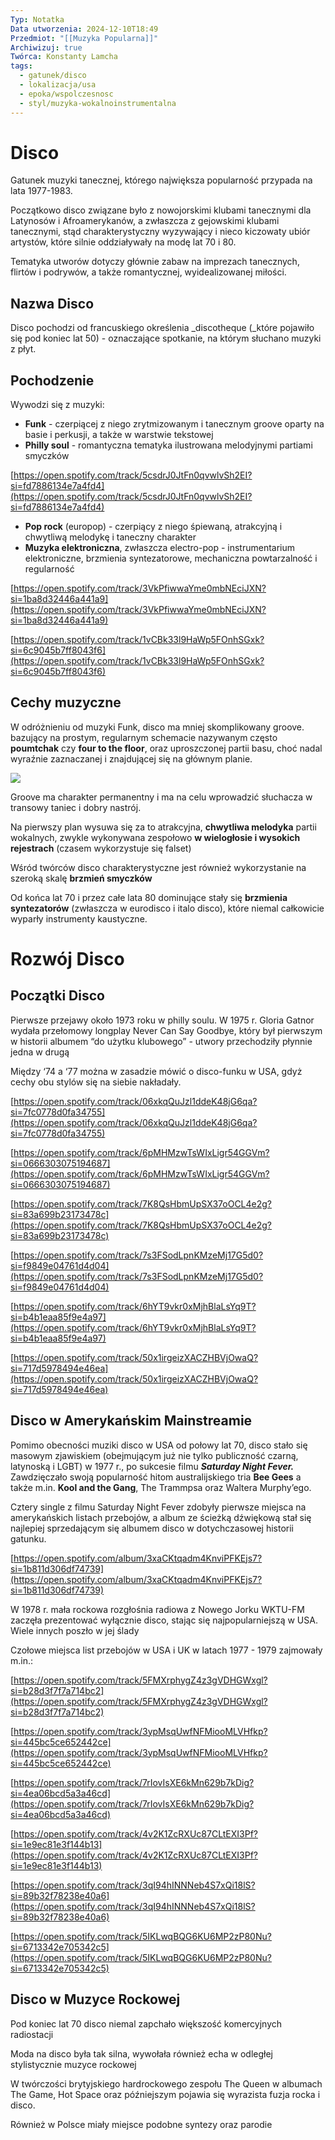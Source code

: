 ```yaml
---
Typ: Notatka
Data utworzenia: 2024-12-10T18:49
Przedmiot: "[[Muzyka Popularna]]"
Archiwizuj: true
Twórca: Konstanty Lamcha
tags:
  - gatunek/disco
  - lokalizacja/usa
  - epoka/wspolczesnosc
  - styl/muzyka-wokalnoinstrumentalna
---
```

# Disco

Gatunek muzyki tanecznej, którego największa popularność przypada na lata 1977-1983.

Początkowo disco związane było z nowojorskimi klubami tanecznymi dla Latynosów i Afroamerykanów, a zwłaszcza z gejowskimi klubami tanecznymi, stąd charakterystyczny wyzywający i nieco kiczowaty ubiór artystów, które silnie oddziaływały na modę lat 70 i 80.

Tematyka utworów dotyczy głównie zabaw na imprezach tanecznych, flirtów i podrywów, a także romantycznej, wyidealizowanej miłości.

## Nazwa Disco

Disco pochodzi od francuskiego określenia _discotheque (_które pojawiło się pod koniec lat 50) - oznaczające spotkanie, na którym słuchano muzyki z płyt.

## Pochodzenie

Wywodzi się z muzyki:

- **Funk** - czerpiącej z niego zrytmizowanym i tanecznym groove oparty na basie i perkusji, a także w warstwie tekstowej
- **Philly soul** - romantyczna tematyka ilustrowana melodyjnymi partiami smyczków

[https://open.spotify.com/track/5csdrJ0JtFn0qvwlvSh2EI?si=fd7886134e7a4fd4](https://open.spotify.com/track/5csdrJ0JtFn0qvwlvSh2EI?si=fd7886134e7a4fd4)

- **Pop rock** (europop) - czerpiący z niego śpiewaną, atrakcyjną i chwytliwą melodykę i taneczny charakter
- **Muzyka elektroniczna**, zwłaszcza electro-pop - instrumentarium elektroniczne, brzmienia syntezatorowe, mechaniczna powtarzalność i regularność

[https://open.spotify.com/track/3VkPfiwwaYme0mbNEciJXN?si=1ba8d32446a441a9](https://open.spotify.com/track/3VkPfiwwaYme0mbNEciJXN?si=1ba8d32446a441a9)

[https://open.spotify.com/track/1vCBk33l9HaWp5FOnhSGxk?si=6c9045b7ff8043f6](https://open.spotify.com/track/1vCBk33l9HaWp5FOnhSGxk?si=6c9045b7ff8043f6)

## Cechy muzyczne

W odróżnieniu od muzyki Funk, disco ma mniej skomplikowany groove. bazujący na prostym, regularnym schemacie nazywanym często **poumtchak** czy **four to the floor**, oraz uproszczonej partii basu, choć nadal wyraźnie zaznaczanej i znajdującej się na głównym planie.

[![](https://musescore.com/static/musescore/scoredata/g/a5d3bd3df85128eb178e5fa62241c7de3e21a9b3/score_0.svg?no-cache=1715707577)](https://musescore.com/static/musescore/scoredata/g/a5d3bd3df85128eb178e5fa62241c7de3e21a9b3/score_0.svg?no-cache=1715707577)

Groove ma charakter permanentny i ma na celu wprowadzić słuchacza w transowy taniec i dobry nastrój.

Na pierwszy plan wysuwa się za to atrakcyjna, **chwytliwa melodyka** partii wokalnych, zwykle wykonywana zespołowo **w wielogłosie i wysokich rejestrach** (czasem wykorzystuje się falset)

Wśród twórców disco charakterystyczne jest również wykorzystanie na szeroką skalę **brzmień smyczków**

Od końca lat 70 i przez całe lata 80 dominujące stały się **brzmienia syntezatorów** (zwłaszcza w eurodisco i italo disco), które niemal całkowicie wyparły instrumenty kaustyczne.

# Rozwój Disco

## Początki Disco

Pierwsze przejawy około 1973 roku w philly soulu. W 1975 r. Gloria Gatnor wydała przełomowy longplay Never Can Say Goodbye, który był pierwszym w historii albumem “do użytku klubowego” - utwory przechodziły płynnie jedna w drugą

Między ‘74 a ‘77 można w zasadzie mówić o disco-funku w USA, gdyż cechy obu stylów się na siebie nakładały.

[https://open.spotify.com/track/06xkqQuJzl1ddeK48jG6qa?si=7fc0778d0fa34755](https://open.spotify.com/track/06xkqQuJzl1ddeK48jG6qa?si=7fc0778d0fa34755)

[https://open.spotify.com/track/6pMHMzwTsWIxLigr54GGVm?si=0666303075194687](https://open.spotify.com/track/6pMHMzwTsWIxLigr54GGVm?si=0666303075194687)

[https://open.spotify.com/track/7K8QsHbmUpSX37oOCL4e2g?si=83a699b23173478c](https://open.spotify.com/track/7K8QsHbmUpSX37oOCL4e2g?si=83a699b23173478c)

[https://open.spotify.com/track/7s3FSodLpnKMzeMj17G5d0?si=f9849e04761d4d04](https://open.spotify.com/track/7s3FSodLpnKMzeMj17G5d0?si=f9849e04761d4d04)

[https://open.spotify.com/track/6hYT9vkr0xMjhBlaLsYq9T?si=b4b1eaa85f9e4a97](https://open.spotify.com/track/6hYT9vkr0xMjhBlaLsYq9T?si=b4b1eaa85f9e4a97)

[https://open.spotify.com/track/50x1irgeizXACZHBVjOwaQ?si=717d5978494e46ea](https://open.spotify.com/track/50x1irgeizXACZHBVjOwaQ?si=717d5978494e46ea)

## Disco w Amerykańskim Mainstreamie

Pomimo obecności muziki disco w USA od połowy lat 70, disco stało się masowym zjawiskiem (obejmującym już nie tylko publiczność czarną, latynoską i LGBT) w 1977 r., po sukcesie filmu _**Saturday Night Fever.**_ Zawdzięczało swoją popularność hitom australijskiego tria **Bee Gees** a także m.in. **Kool and the Gang**, The Trammpsa oraz Waltera Murphy’ego.

Cztery single z filmu Saturday Night Fever zdobyły pierwsze miejsca na amerykańskich listach przebojów, a album ze ścieżką dźwiękową stał się najlepiej sprzedającym się albumem disco w dotychczasowej historii gatunku.

[https://open.spotify.com/album/3xaCKtqadm4KnviPFKEjs7?si=1b811d306df74739](https://open.spotify.com/album/3xaCKtqadm4KnviPFKEjs7?si=1b811d306df74739)

W 1978 r. mała rockowa rozgłośnia radiowa z Nowego Jorku WKTU-FM zaczęła prezentować wyłącznie disco, stając się najpopularniejszą w USA. Wiele innych poszło w jej ślady

Czołowe miejsca list przebojów w USA i UK w latach 1977 - 1979 zajmowały m.in.:

[https://open.spotify.com/track/5FMXrphygZ4z3gVDHGWxgl?si=b28d3f7f7a714bc2](https://open.spotify.com/track/5FMXrphygZ4z3gVDHGWxgl?si=b28d3f7f7a714bc2)

[https://open.spotify.com/track/3ypMsqUwfNFMiooMLVHfkp?si=445bc5ce652442ce](https://open.spotify.com/track/3ypMsqUwfNFMiooMLVHfkp?si=445bc5ce652442ce)

[https://open.spotify.com/track/7rIovIsXE6kMn629b7kDig?si=4ea06bcd5a3a46cd](https://open.spotify.com/track/7rIovIsXE6kMn629b7kDig?si=4ea06bcd5a3a46cd)

[https://open.spotify.com/track/4v2K1ZcRXUc87CLtEXI3Pf?si=1e9ec81e3f144b13](https://open.spotify.com/track/4v2K1ZcRXUc87CLtEXI3Pf?si=1e9ec81e3f144b13)

[https://open.spotify.com/track/3qI94hINNNeb4S7xQi18lS?si=89b32f78238e40a6](https://open.spotify.com/track/3qI94hINNNeb4S7xQi18lS?si=89b32f78238e40a6)

[https://open.spotify.com/track/5IKLwqBQG6KU6MP2zP80Nu?si=6713342e705342c5](https://open.spotify.com/track/5IKLwqBQG6KU6MP2zP80Nu?si=6713342e705342c5)

## Disco w Muzyce Rockowej

Pod koniec lat 70 disco niemal zapchało większość komercyjnych radiostacji

Moda na disco była tak silna, wywołała również echa w odległej stylistycznie muzyce rockowej

W twórczości brytyjskiego hardrockowego zespołu The Queen w albumach The Game, Hot Space oraz późniejszym pojawia się wyrazista fuzja rocka i disco.

Również w Polsce miały miejsce podobne syntezy oraz parodie
